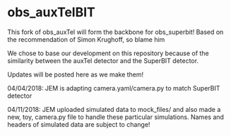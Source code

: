 # obs_auxTelBIT
This fork of obs_auxTel will form the backbone for obs_superbit!
Based on the recommendation of Simon Krughoff, so blame him

We chose to base our development on this repository because of the similarity between the auxTel detector
and the SuperBIT detector.

Updates will be posted here as we make them!

04/04/2018: JEM is adapting camera.yaml/camera.py to match SuperBIT detector

04/11/2018: JEM uploaded simulated data to mock_files/ and also made a new, toy, camera.py file to handle
these particular simulations. Names and headers of simulated data are subject to change!
